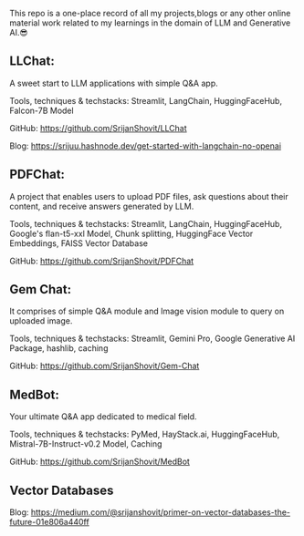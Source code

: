 This repo is a one-place record of all my projects,blogs or any other online material work related to my learnings in the domain of LLM and Generative AI.😎

## LLChat:

A sweet start to LLM applications with simple Q&A app.

Tools, techniques & techstacks: Streamlit, LangChain, HuggingFaceHub, Falcon-7B Model

GitHub: https://github.com/SrijanShovit/LLChat

Blog: https://srijuu.hashnode.dev/get-started-with-langchain-no-openai

## PDFChat: 

A project that enables users to upload PDF files, ask questions about their content, and receive answers generated by LLM.

Tools, techniques & techstacks: Streamlit, LangChain, HuggingFaceHub, Google's flan-t5-xxl Model, Chunk splitting, HuggingFace Vector Embeddings, FAISS Vector Database

GitHub: https://github.com/SrijanShovit/PDFChat

## Gem Chat: 

It comprises of simple Q&A module and Image vision module to query on uploaded image.

Tools, techniques & techstacks: Streamlit, Gemini Pro, Google Generative AI Package, hashlib, caching

GitHub: https://github.com/SrijanShovit/Gem-Chat

## MedBot:

Your ultimate Q&A app dedicated to medical field.

Tools, techniques & techstacks: PyMed, HayStack.ai, HuggingFaceHub, Mistral-7B-Instruct-v0.2 Model, Caching

GitHub: https://github.com/SrijanShovit/MedBot

## Vector Databases

Blog: https://medium.com/@srijanshovit/primer-on-vector-databases-the-future-01e806a440ff
